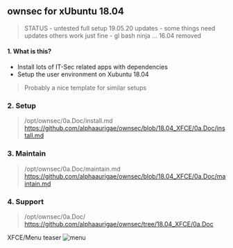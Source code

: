 ## ownsec for xUbuntu 18.04 
> STATUS - untested full setup 19.05.20 updates - some things need updates others work just fine - gl bash ninja ...
> 16.04 removed

#### 1. What is this?
- Install lots of IT-Sec related apps with dependencies
- Setup the user environment on Xubuntu 18.04 
> Probably a nice template for similar setups

### 2. Setup
> /opt/ownsec/0a.Doc/install.md
> https://github.com/alphaaurigae/ownsec/blob/18.04_XFCE/0a.Doc/install.md

### 3. Maintain
> /opt/ownsec/0a.Doc/maintain.md
> https://github.com/alphaaurigae/ownsec/blob/18.04_XFCE/0a.Doc/maintain.md

### 4. Support
> /opt/ownsec/0a.Doc/
> https://github.com/alphaaurigae/ownsec/tree/18.04_XFCE/0a.Doc


XFCE/Menu teaser
![menu](https://i.imgur.com/YrUN4EW.png)
